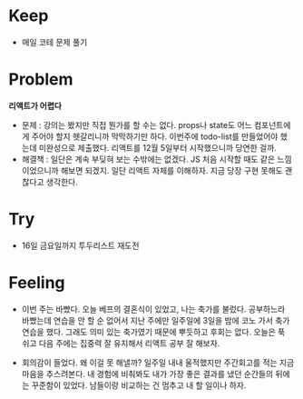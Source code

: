 # Keep
- 매일 코테 문제 풀기
   
# Problem
__리액트가 어렵다__
- 문제 : 강의는 봤지만 직접 뭔가를 할 수는 없다. props나 state도 어느 컴포넌트에게 주어야 할지 헷갈리니까 막막하기만 하다. 이번주에 todo-list를 만들었어야 했는데 미완성으로 제출했다. 리액트를 12월 5일부터 시작했으니까 당연한 걸까.
- 해결책 : 일단은 계속 부딪혀 보는 수밖에는 없겠다. JS 처음 시작할 때도 같은 느낌이었으니까 해보면 되겠지. 일단 리액트 자체를 이해하자. 지금 당장 구현 못해도 괜찮다고 생각한다.

# Try
- 16일 금요일까지 투두리스트 재도전


# Feeling
- 이번 주는 바빴다. 오늘 베프의 결혼식이 있었고, 나는 축가를 불렀다. 공부하느라 바빴는데 연습을 안 할 순 없어서 지난 주에만 일주일에 3일을 밤에 코노 가서 축가 연습을 했다. 그래도 의미 있는 축가였기 때문에 뿌듯하고 후회는 없다. 오늘은 푹 쉬고 다음 주에는 집중력 잘 유지해서 리액트 공부 잘 해보자.

- 회의감이 들었다. 왜 이걸 못 해낼까? 일주일 내내 울적했지만 주간회고를 적는 지금 마음을 추스려본다. 내 경험에 비춰봐도 내가 가장 좋은 결과를 냈던 순간들의 뒤에는 꾸준함이 있었다. 남들이랑 비교하는 건 멈추고 내 할 일이나 하자.